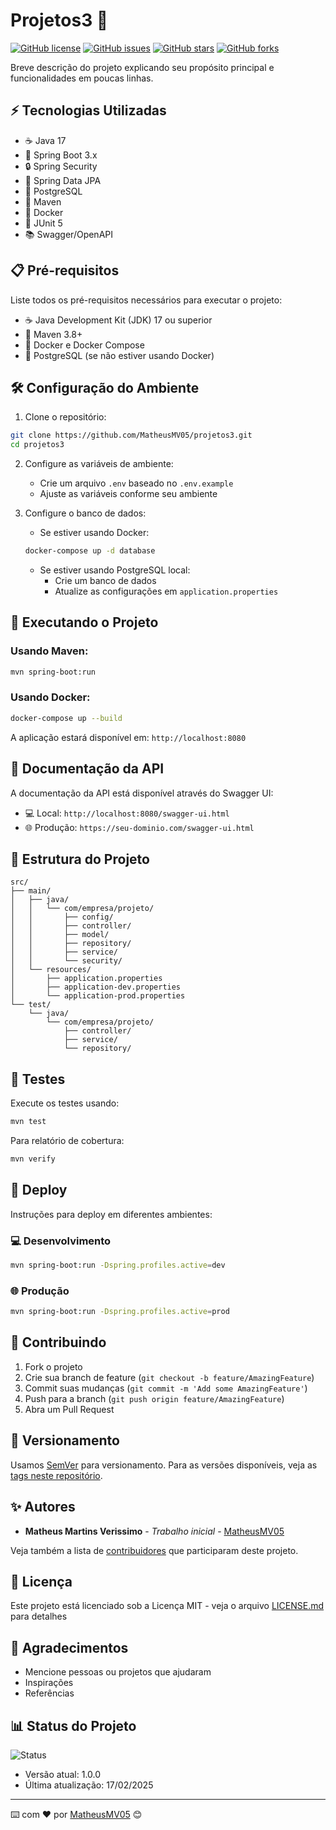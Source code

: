 # Projetos3 🚀

[![GitHub license](https://img.shields.io/github/license/MatheusMV05/projetos3)](https://github.com/MatheusMV05/projetos3/blob/main/LICENSE)
[![GitHub issues](https://img.shields.io/github/issues/MatheusMV05/projetos3)](https://github.com/MatheusMV05/projetos3/issues)
[![GitHub stars](https://img.shields.io/github/stars/MatheusMV05/projetos3)](https://github.com/MatheusMV05/projetos3/stargazers)
[![GitHub forks](https://img.shields.io/github/forks/MatheusMV05/projetos3)](https://github.com/MatheusMV05/projetos3/network)

Breve descrição do projeto explicando seu propósito principal e funcionalidades em poucas linhas.

## ⚡ Tecnologias Utilizadas

- ☕ Java 17
- 🍃 Spring Boot 3.x
- 🔒 Spring Security
- 🎯 Spring Data JPA
- 🐘 PostgreSQL
- 🔧 Maven
- 🐳 Docker
- 🧪 JUnit 5
- 📚 Swagger/OpenAPI

## 📋 Pré-requisitos

Liste todos os pré-requisitos necessários para executar o projeto:

- ☕ Java Development Kit (JDK) 17 ou superior
- 🔧 Maven 3.8+
- 🐳 Docker e Docker Compose
- 🐘 PostgreSQL (se não estiver usando Docker)

## 🛠️ Configuração do Ambiente

1. Clone o repositório:
```bash
git clone https://github.com/MatheusMV05/projetos3.git
cd projetos3
```

2. Configure as variáveis de ambiente:
   - Crie um arquivo `.env` baseado no `.env.example`
   - Ajuste as variáveis conforme seu ambiente

3. Configure o banco de dados:
   - Se estiver usando Docker:
   ```bash
   docker-compose up -d database
   ```
   - Se estiver usando PostgreSQL local:
     - Crie um banco de dados
     - Atualize as configurações em `application.properties`

## 🚀 Executando o Projeto

### Usando Maven:

```bash
mvn spring-boot:run
```

### Usando Docker:

```bash
docker-compose up --build
```

A aplicação estará disponível em: `http://localhost:8080`

## 📖 Documentação da API

A documentação da API está disponível através do Swagger UI:
- 💻 Local: `http://localhost:8080/swagger-ui.html`
- 🌐 Produção: `https://seu-dominio.com/swagger-ui.html`

## 📁 Estrutura do Projeto

```
src/
├── main/
│   ├── java/
│   │   └── com/empresa/projeto/
│   │       ├── config/
│   │       ├── controller/
│   │       ├── model/
│   │       ├── repository/
│   │       ├── service/
│   │       └── security/
│   └── resources/
│       ├── application.properties
│       ├── application-dev.properties
│       └── application-prod.properties
└── test/
    └── java/
        └── com/empresa/projeto/
            ├── controller/
            ├── service/
            └── repository/
```

## 🧪 Testes

Execute os testes usando:

```bash
mvn test
```

Para relatório de cobertura:

```bash
mvn verify
```

## 🚀 Deploy

Instruções para deploy em diferentes ambientes:

### 💻 Desenvolvimento
```bash
mvn spring-boot:run -Dspring.profiles.active=dev
```

### 🌐 Produção
```bash
mvn spring-boot:run -Dspring.profiles.active=prod
```

## 🤝 Contribuindo

1. Fork o projeto
2. Crie sua branch de feature (`git checkout -b feature/AmazingFeature`)
3. Commit suas mudanças (`git commit -m 'Add some AmazingFeature'`)
4. Push para a branch (`git push origin feature/AmazingFeature`)
5. Abra um Pull Request

## 📌 Versionamento

Usamos [SemVer](http://semver.org/) para versionamento. Para as versões disponíveis, veja as [tags neste repositório](https://github.com/MatheusMV05/projetos3/tags).

## ✨ Autores

* **Matheus Martins Verissimo** - *Trabalho inicial* - [MatheusMV05](https://github.com/MatheusMV05)

Veja também a lista de [contribuidores](https://github.com/MatheusMV05/projetos3/contributors) que participaram deste projeto.

## 📝 Licença

Este projeto está licenciado sob a Licença MIT - veja o arquivo [LICENSE.md](LICENSE.md) para detalhes

## 🙏 Agradecimentos

* Mencione pessoas ou projetos que ajudaram
* Inspirações
* Referências

## 📊 Status do Projeto

![Status](https://img.shields.io/badge/Status-Em%20Desenvolvimento-green)
* Versão atual: 1.0.0
* Última atualização: 17/02/2025

---
⌨️ com ❤️ por [MatheusMV05](https://github.com/MatheusMV05) 😊
